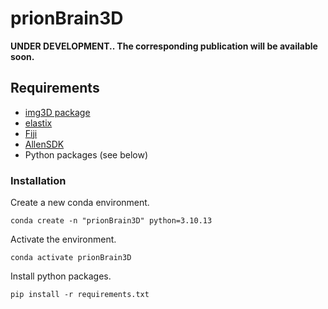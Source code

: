 # prionBrain3D

**UNDER DEVELOPMENT.. The corresponding publication will be available soon.**


## Requirements

* [img3D package](https://github.com/aecon/img3D)
* [elastix](https://elastix.lumc.nl)
* [Fiji](https://fiji.sc)
* [AllenSDK](https://allensdk.readthedocs.io/en/latest)
* Python packages (see below)


### Installation

Create a new conda environment.
```
conda create -n "prionBrain3D" python=3.10.13
```

Activate the environment.
```
conda activate prionBrain3D
```

Install python packages.
```
pip install -r requirements.txt
```

<!---
I installed:
    conda install scikit-learn scikit-image pyparsing six pyyaml statsmodels
    pip install allensdk
    pip install ipykernel
    python -m ipykernel install --user --name=prionBrain3D
-->


